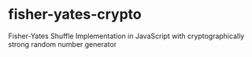 # fisher-yates-crypto
Fisher-Yates Shuffle Implementation in JavaScript with cryptographically strong random number generator
